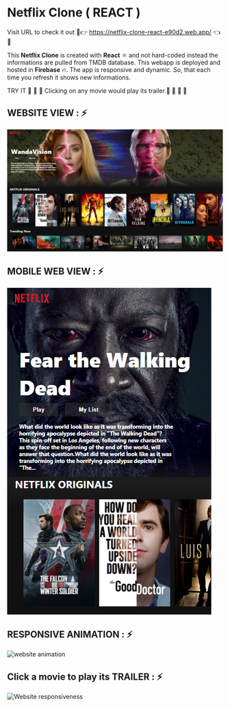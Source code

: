 # Netflix Clone ( REACT )

Visit URL to check it out 🌟👉 https://netflix-clone-react-e90d2.web.app/ 👈🌟 

This **Netflix Clone** is created with **React** ⚛️ and not hard-coded instead the informations are pulled from TMDB database. This webapp is deployed and hosted in **Firebase** 🔥.
The app is responsive and dynamic. So, that each time you refresh it shows new informations.

TRY IT 🌟 🌟 🌟 Clicking on any movie would play its trailer.🌟 🌟 🌟 🌟 

## WEBSITE VIEW : ⚡

![website screenshot](https://github.com/saikrishnadas/Netflix-Clone-React/blob/main/Screenshot-webview.png)


## MOBILE WEB VIEW : ⚡

![website mobile view](https://github.com/saikrishnadas/Netflix-Clone-React/blob/main/Screenshot-mobileview.png)


## RESPONSIVE ANIMATION : ⚡
![website animation](https://github.com/saikrishnadas/Netflix-Clone-React/blob/main/screenshot.gif)


## Click a movie to play its TRAILER : ⚡
![Website responsiveness](https://github.com/saikrishnadas/Netflix-Clone-React/blob/main/screenshot-trailer.gif)
